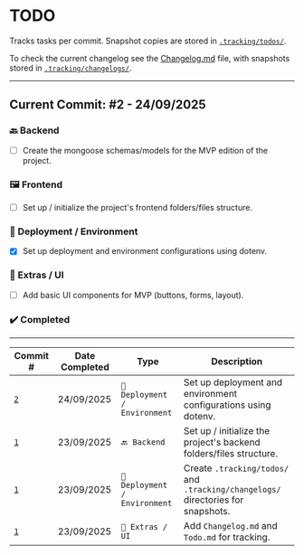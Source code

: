 # TODO

Tracks tasks per commit. Snapshot copies are stored in [`.tracking/todos/`](./.tracking/todos/).

To check the current changelog see the [Changelog.md](./Changelog.md) file, with snapshots stored in [`.tracking/changelogs/`](./.tracking/changelogs/).

---

## Current Commit: #2 - 24/09/2025

### 🔙 Backend

-   [ ] Create the mongoose schemas/models for the MVP edition of the project.

### 🖼️ Frontend

-   [ ] Set up / initialize the project's frontend folders/files structure.

### 🔧 Deployment / Environment

-   [x] Set up deployment and environment configurations using dotenv.

### 🧩 Extras / UI

-   [ ] Add basic UI components for MVP (buttons, forms, layout).

### ✔️ Completed

---

| Commit # | Date Completed | Type | Description |
| --- | --- | --- | --- |
| [`2`](./.tracking/changelogs/Changelog#2.md) | 24/09/2025 | `🔧 Deployment / Environment` | Set up deployment and environment configurations using dotenv. |
| [`1`](./.tracking/changelogs/Changelog#1.md) | 23/09/2025 | `🔙 Backend` | Set up / initialize the project's backend folders/files structure. |
| [`1`](./.tracking/changelogs/Changelog#1.md) | 23/09/2025 | `🔧 Deployment / Environment` | Create `.tracking/todos/` and `.tracking/changelogs/` directories for snapshots. |
| [`1`](./.tracking/changelogs/Changelog#1.md) | 23/09/2025 | `🧩 Extras / UI` | Add `Changelog.md` and `Todo.md` for tracking. |
